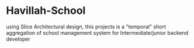 # Havillah-School
using Slice Architectural design, this projects is a "temporal" short aggregation of school management system for Intermediate/junior backend developer

